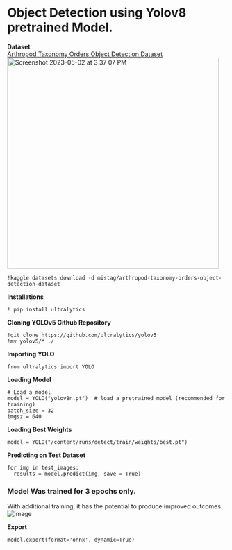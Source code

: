 # Object Detection using Yolov8 pretrained Model. 
**Dataset**<br>
[Arthropod Taxonomy Orders Object Detection Dataset](https://www.kaggle.com/datasets/mistag/arthropod-taxonomy-orders-object-detection-dataset)
<br>
<img width="487" alt="Screenshot 2023-05-02 at 3 37 07 PM" src="https://user-images.githubusercontent.com/122048067/235639008-c4c72be3-c7c6-473d-8949-a213057c6ba7.png">
<br>

```
!kaggle datasets download -d mistag/arthropod-taxonomy-orders-object-detection-dataset
```
**Installations** 
```
! pip install ultralytics
```
**Cloning YOLOv5 Github Repository**
```
!git clone https://github.com/ultralytics/yolov5
!mv yolov5/* ./
```
**Importing YOLO**
```
from ultralytics import YOLO

```
**Loading Model**
```
# Load a model
model = YOLO("yolov8n.pt")  # load a pretrained model (recommended for training)
batch_size = 32
imgsz = 640
```
**Loading Best Weights**
```
model = YOLO("/content/runs/detect/train/weights/best.pt")
```
**Predicting on Test Dataset**
```
for img in test_images:
  results = model.predict(img, save = True)
```

### Model Was trained for 3 epochs only. 
With additional training, it has the potential to produce improved outcomes.<br>
![image](https://user-images.githubusercontent.com/122048067/235774239-4c7c3576-d9b1-45d9-aef9-fa16a9663499.png)


**Export**
```
model.export(format='onnx', dynamic=True)
```

